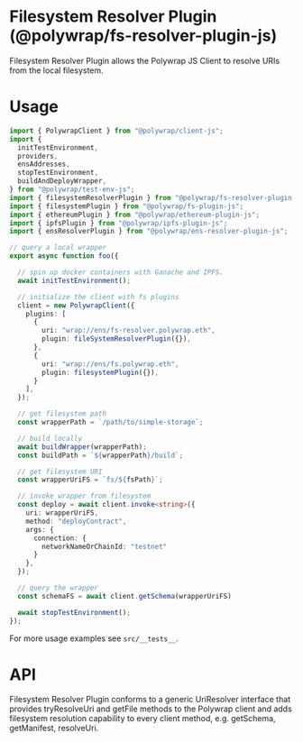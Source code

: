 # Filesystem Resolver Plugin (@polywrap/fs-resolver-plugin-js)

Filesystem Resolver Plugin allows the Polywrap JS Client to resolve URIs from the local filesystem.

# Usage

``` typescript
import { PolywrapClient } from "@polywrap/client-js";
import {
  initTestEnvironment,
  providers,
  ensAddresses,
  stopTestEnvironment,
  buildAndDeployWrapper,
} from "@polywrap/test-env-js";
import { filesystemResolverPlugin } from "@polywrap/fs-resolver-plugin-js";
import { filesystemPlugin } from "@polywrap/fs-plugin-js";
import { ethereumPlugin } from "@polywrap/ethereum-plugin-js";
import { ipfsPlugin } from "@polywrap/ipfs-plugin-js";
import { ensResolverPlugin } from "@polywrap/ens-resolver-plugin-js";

// query a local wrapper
export async function foo({

  // spin up docker containers with Ganache and IPFS.
  await initTestEnvironment();

  // initialize the client with fs plugins
  client = new PolywrapClient({
    plugins: [
      {
        uri: "wrap://ens/fs-resolver.polywrap.eth",
        plugin: fileSystemResolverPlugin({}),
      },
      {
        uri: "wrap://ens/fs.polywrap.eth",
        plugin: filesystemPlugin({}),
      }
    ],
  });

  // get filesystem path
  const wrapperPath = `/path/to/simple-storage`;

  // build locally
  await buildWrapper(wrapperPath);
  const buildPath = `${wrapperPath}/build`;

  // get filesystem URI
  const wrapperUriFS = `fs/${fsPath}`;

  // invoke wrapper from filesystem
  const deploy = await client.invoke<string>({
    uri: wrapperUriFS,
    method: "deployContract",
    args: {
      connection: {
        networkNameOrChainId: "testnet"
      }
    },
  });

  // query the wrapper
  const schemaFS = await client.getSchema(wrapperUriFS)

  await stopTestEnvironment();
});
```

For more usage examples see `src/__tests__`.

# API

Filesystem Resolver Plugin conforms to a generic UriResolver interface that provides tryResolveUri and getFile methods to the Polywrap client and adds filesystem resolution capability to every client method, e.g. getSchema, getManifest, resolveUri.
